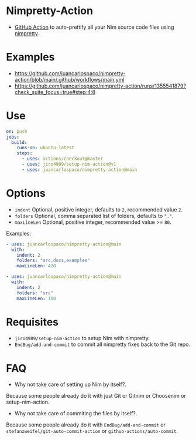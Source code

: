 # Nimpretty-Action

- [GitHub Action](https://github.com/features/actions) to auto-prettify all your Nim source code files using [nimpretty](https://nim-lang.github.io/Nim/tools.html).


# Examples

- https://github.com/juancarlospaco/nimpretty-action/blob/main/.github/workflows/main.yml
- https://github.com/juancarlospaco/nimpretty-action/runs/1355541879?check_suite_focus=true#step:4:8


# Use

```yaml
on: push
jobs:
  build:
    runs-on: ubuntu-latest
    steps:
      - uses: actions/checkout@master
      - uses: jiro4989/setup-nim-action@v1
      - uses: juancarlospaco/nimpretty-action@main
```


# Options

- `indent` Optional, positive integer, defaults to `2`, recommended value `2`.
- `folders` Optional, comma separated list of folders, defaults to `"."`.
- `maxLineLen` Optional, positive integer, recommended value >= `80`.

Examples:

```yml
- uses: juancarlospaco/nimpretty-action@main
  with:
    indent: 2
    folders: "src,docs,examples"
    maxLineLen: 420
```


```yml
- uses: juancarlospaco/nimpretty-action@main
  with:
    indent: 2
    folders: "src"
    maxLineLen: 100
```


# Requisites

- `jiro4989/setup-nim-action` to setup Nim with nimpretty.
- `EndBug/add-and-commit` to commit all nimpretty fixes back to the Git repo.


# FAQ

- Why not take care of setting up Nim by itself?.

Because some people already do it with just Git or Gitnim or Choosenim or setup-nim-action.

- Why not take care of commiting the files by itself?.

Because some people already do it with `EndBug/add-and-commit` or `stefanzweifel/git-auto-commit-action` or `github-actions/auto-commit`.
